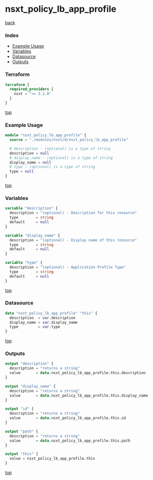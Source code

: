 # nsxt_policy_lb_app_profile

[back](../nsxt.md)

### Index

- [Example Usage](#example-usage)
- [Variables](#variables)
- [Datasource](#datasource)
- [Outputs](#outputs)

### Terraform

```terraform
terraform {
  required_providers {
    nsxt = ">= 3.1.0"
  }
}
```

[top](#index)

### Example Usage

```terraform
module "nsxt_policy_lb_app_profile" {
  source = "./modules/nsxt/d/nsxt_policy_lb_app_profile"

  # description - (optional) is a type of string
  description = null
  # display_name - (optional) is a type of string
  display_name = null
  # type - (optional) is a type of string
  type = null
}
```

[top](#index)

### Variables

```terraform
variable "description" {
  description = "(optional) - Description for this resource"
  type        = string
  default     = null
}

variable "display_name" {
  description = "(optional) - Display name of this resource"
  type        = string
  default     = null
}

variable "type" {
  description = "(optional) - Application Profile Type"
  type        = string
  default     = null
}
```

[top](#index)

### Datasource

```terraform
data "nsxt_policy_lb_app_profile" "this" {
  description  = var.description
  display_name = var.display_name
  type         = var.type
}
```

[top](#index)

### Outputs

```terraform
output "description" {
  description = "returns a string"
  value       = data.nsxt_policy_lb_app_profile.this.description
}

output "display_name" {
  description = "returns a string"
  value       = data.nsxt_policy_lb_app_profile.this.display_name
}

output "id" {
  description = "returns a string"
  value       = data.nsxt_policy_lb_app_profile.this.id
}

output "path" {
  description = "returns a string"
  value       = data.nsxt_policy_lb_app_profile.this.path
}

output "this" {
  value = nsxt_policy_lb_app_profile.this
}
```

[top](#index)